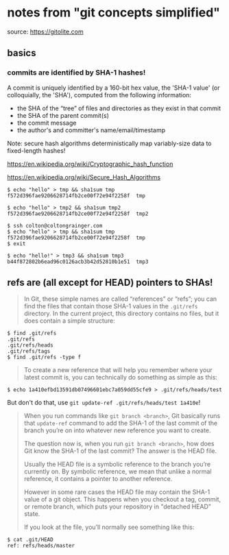 # notes from "git concepts simplified"

source: <https://gitolite.com>

## basics

### commits are identified by SHA-1 hashes!

A commit is uniquely identified by a 160-bit hex value, the 'SHA-1 value' (or colloquially, the 'SHA'), computed from the following information:

- the SHA of the “tree” of files and directories as they exist in that commit
- the SHA of the parent commit(s)
- the commit message
- the author's and committer's name/email/timestamp

Note: secure hash algorithms deterministically map variably-size data to fixed-length hashes!

<https://en.wikipedia.org/wiki/Cryptographic_hash_function>

<https://en.wikipedia.org/wiki/Secure_Hash_Algorithms>

```
$ echo "hello" > tmp && sha1sum tmp
f572d396fae9206628714fb2ce00f72e94f2258f  tmp

$ echo "hello" > tmp2 && sha1sum tmp2
f572d396fae9206628714fb2ce00f72e94f2258f  tmp2

$ ssh colton@coltongrainger.com
$ echo "hello" > tmp && sha1sum tmp
f572d396fae9206628714fb2ce00f72e94f2258f  tmp
$ exit

$ echo "hello!" > tmp3 && sha1sum tmp3
b44f872802b6ead96c0126acb3b42d52810b1e51  tmp3
```

## refs are (all except for HEAD) pointers to SHAs! 

> In Git, these simple names are called “references” or “refs”; you can find the files that contain those SHA-1 values in the `.git/refs` directory. In the current project, this directory contains no files, but it does contain a simple structure:

```
$ find .git/refs
.git/refs
.git/refs/heads
.git/refs/tags
$ find .git/refs -type f
```

> To create a new reference that will help you remember where your latest commit is, you can technically do something as simple as this:

```
$ echo 1a410efbd13591db07496601ebc7a059dd55cfe9 > .git/refs/heads/test
```

But don't do that, use `git update-ref .git/refs/heads/test 1a410e`!

> When you run commands like `git branch <branch>`, Git basically runs that `update-ref` command to add the SHA-1 of the last commit of the branch you’re on into whatever new reference you want to create.
> 
> The question now is, when you run `git branch <branch>`, how does Git know the SHA-1 of the last commit? The answer is the HEAD file.
> 
> Usually the HEAD file is a symbolic reference to the branch you’re currently on. By symbolic reference, we mean that unlike a normal reference, it contains a pointer to another reference.
> 
> However in some rare cases the HEAD file may contain the SHA-1 value of a git object. This happens when you checkout a tag, commit, or remote branch, which puts your repository in "detached HEAD" state.
>
> If you look at the file, you’ll normally see something like this:

```
$ cat .git/HEAD
ref: refs/heads/master
```


